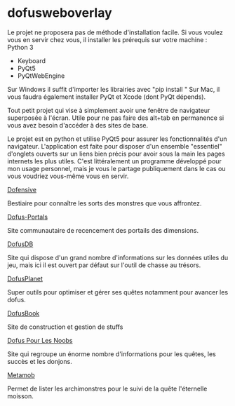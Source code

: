 # dofusweboverlay
Le projet ne proposera pas de méthode d'installation facile.
Si vous voulez vous en servir chez vous, il installer les prérequis sur votre machine : 
Python 3
- Keyboard
- PyQt5
- PyQtWebEngine

Sur Windows il suffit d'importer les librairies avec "pip install <librairie>"
Sur Mac, il vous faudra également installer PyQt et Xcode (dont PyQt dépends).

  
Tout petit projet qui vise à simplement avoir une fenêtre de navigateur superposée à l'écran. Utile pour ne pas faire des alt+tab en permanence si vous avez besoin d'accéder à des sites de base.


Le projet est en python et utilise PyQt5 pour assurer les fonctionnalités d'un navigateur.
L'application est faite pour disposer d'un ensemble "essentiel" d'onglets ouverts sur un liens bien précis pour avoir sous la main les pages internets les plus utiles.
C'est littéralement un programme développé pour mon usage personnel, mais je vous le partage publiquement dans le cas ou vous voudriez vous-même vous en servir.

[Dofensive](https://dofensive.com/fr)

Bestiaire pour connaître les sorts des monstres que vous affrontez.

[Dofus-Portals](https://dofus-portals.fr/)

Site communautaire de recencement des portails des dimensions.

[DofusDB](https://dofusdb.fr/fr/tools/treasure-hunt)

Site qui dispose d'un grand nombre d'informations sur les données utiles du jeu, mais ici il est ouvert par défaut sur l'outil de chasse au trésors.

[DofusPlanet](https://dofusplanet.com/)

Super outils pour optimiser et gérer ses quêtes notamment pour avancer les dofus.


[DofusBook](https://www.dofusbook.net/fr/)

Site de construction et gestion de stuffs


[Dofus Pour Les Noobs](https://www.dofuspourlesnoobs.com)

Site qui regroupe un énorme nombre d'informations pour les quêtes, les succès et les donjons.


[Metamob](https://www.metamob.fr)

Permet de lister les archimonstres pour le suivi de la quête l'éternelle moisson.
